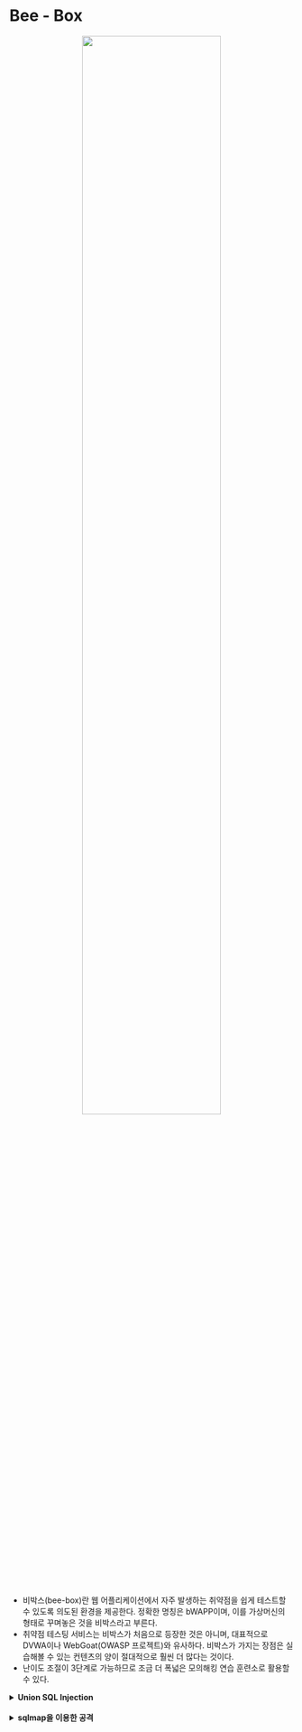 

# Bee - Box

<center><img src = "https://user-images.githubusercontent.com/76420201/106377985-3783a600-63e4-11eb-924e-731743774575.jpg" width = "70%"></center>
<br>

- 비박스(bee-box)란 웹 어플리케이션에서 자주 발생하는 취약점을 쉽게 테스트할 수 있도록 의도된 환경을 제공한다. 정확한 명칭은 bWAPP이며, 이를 가상머신의 형태로 꾸며놓은 것을 비박스라고 부른다. 
- 취약점 테스팅 서비스는 비박스가 처음으로 등장한 것은 아니며, 대표적으로 DVWA이나 WebGoat(OWASP 프로젝트)와 유사하다. 비박스가 가지는 장점은 실습해볼 수 있는 컨텐츠의 양이 절대적으로 훨씬 더 많다는 것이다. 
- 난이도 조절이 3단계로 가능하므로 조금 더 폭넓은 모의해킹 연습 훈련소로 활용할 수 있다.

<details markdown="1">
<summary><b>Union SQL Injection</b></summary>
<br>   
bWQPP -> SQL Injection(GET/Search) -> ID = bee PW = bug level = Low

문제: 해당 사이트에서 사용자 정보(이름, 아이디, 패스워드 등)를 탈취하기 

---

**Step 1. 기본 동작을 유추** '

해당 페이지는 영화 제목을 검색하는 페이지기 때문에 **DB에서 사용자 입력을 키워드로 조회한 결과**를 보여준다.

![bwapp0](https://user-images.githubusercontent.com/76420201/106378432-1c1a9a00-63e8-11eb-924b-c9bdac4f8bfd.gif)

서버 내부 처리(추측)<br>
`select * from movies where title like '%man%'`

---

**Step 2. 인젝션 가능 여부를 확인**

검색란에 작은따옴표`'`를 입력하여 SQL 인젝션이 가능한지 알아본다. 변수에 SQL 인젝션 취약점이 존재하는 경우 SQL오류 메시지를 출력한다.<br>
작은따옴표`'`를 입력하는 이유는 DB에서 `'`로 문자 데이터를 구분하기 때문이다. 따라서 취약점이 존재할 때 `'`를 입력하면 웹서버에서 DB서버에 질의하는 쿼리에 문법 오류가 발생한다.

서버 내부 처리(추측)<br>
`SELECT * FROM moview WEHRE LIKE ' %man'% '`

![bwapp1](https://user-images.githubusercontent.com/76420201/106378433-1d4bc700-63e8-11eb-960d-4bd979b6dc9b.gif)

오류 메시지에는 DB 서버가 포함되는데, DB서버 종류의 따라 SQL 구문이 다르기 때문에 가장먼서 서버 정보를 확인한다. 오류 메시지를 확인해 보면 해당 DB 서버는 MySQL이라는 정보를 출력하고 있다.

---

**Step 3. 정상적인 서비스 쿼리가 반환하는 컬럼의 개수를 확인**


---

**Step 4. UNION 구문을 이용해서 데이터 출력 개수와 위치를 확인**

`or 1=1`이라는 쿼리는 앞 쿼리의 내용과는 상관없이 항상 참이라는 결과를 만드는 쿼리이다. 이 쿼리를 통해서 **어떤 주석 문자를 사용하는지 알아본다**

MySQL주석 문자는 `#` 또는 `--`을 사용한다. 따라서 두가지 쿼리를 입력해봐야 한다.
1. `' or 1=1--`
2. `' or 1=1#` 

![bwapp2](https://user-images.githubusercontent.com/76420201/106378861-50dc2080-63eb-11eb-9e03-29994b7f91b3.gif)

더 자세한 정보를 알아내기 위하여 UNION SELECT 구문을 사용한다.<br>
UNION은 SELECT 문이 둘 이상일 때 이를 결합하여 결과를 하나로 반환한다.

---

**Step 5. UNION 구문을 이용해서 데이터베이스 정보를 조회**

---

**Step 6. 구글링을 통해 버전 정보 확인 ⇒ DBMS의 종류가 MySQL인 것을 확인**

</details>

<br>

<details markdown="1">
<summary><b>sqlmap을 이용한 공격
</b></summary>
<br>   

</details>